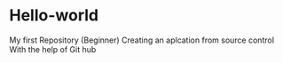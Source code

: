 # Hello-world
My first Repository (Beginner)
Creating an aplcation from source control 
With the help of Git hub 
